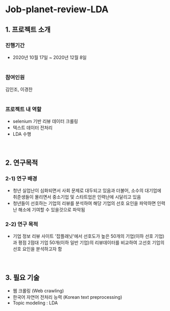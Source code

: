 # Job-planet-review-LDA<br>
  
## 1. 프로젝트 소개<br>


### 진행기간

- 2020년 10월 17일 ~ 2020년 12월 8일<br><br>

### 참여인원

김인조, 이경찬<br><br>

### 프로젝트 내 역할

- selenium 기반 리뷰 데이터 크롤링
- 텍스트 데이터 전처리
- LDA 수행<br><br><br>

## 2. 연구목적<br>


### 2-1) 연구 배경

- 청년 실업난이 심화되면서 사회 문제로 대두되고 있음과 더불어, 소수의 대기업에 취준생들이 몰리면서 중소기업 및 스타트업은 인력난에 시달리고 있음
- 청년들이 선호하는 기업의 리뷰를 분석하여 해당 기업의 선호 요인을 파악하면 인력난 해소에 기여할 수 있을것으로 파악됨<br>

### 2-2) 연구 목적

- 기업 정보 리뷰 사이트 '잡플래닛'에서 선호도가 높은 50개의 기업(이하 선호 기업)과 평점 2점대 기업 50개(이하 일반 기업)의 리뷰데이터를 비교하여 고선호 기업의 선호 요인을 분석하고자 함<br><br><br>

## 3. 필요 기술


- 웹 크롤링 (Web crawling)
- 한국어 자연어 전처리 능력 (Korean text preprocessing)
- Topic modeling : LDA
